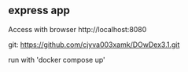 ## express app

Access with browser http://localhost:8080

git: https://github.com/cjyva003xamk/DOwDex3.1.git

run with 'docker compose up'